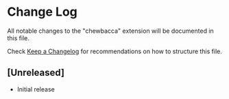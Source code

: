 # Change Log

All notable changes to the "chewbacca" extension will be documented in this file.

Check [Keep a Changelog](http://keepachangelog.com/) for recommendations on how to structure this file.

## [Unreleased]

- Initial release